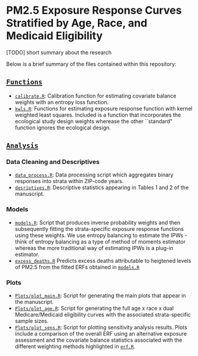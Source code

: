 PM2.5 Exposure Response Curves Stratified by Age, Race, and Medicaid Eligibility
================================================================================

[TODO] short summary about the research

Below is a brief summary of the files contained within this repository: 

## [`Functions`](https://github.com/kevjosey/erc-strata/tree/main/Functions)

- [`calibrate.R`](https://github.com/kevjosey/erc-strata/tree/main/Functions/calibrate.R): Calibration function for estimating covariate balance weights with an entropy loss function.
- [`kwls.R`](https://github.com/kevjosey/erc-strata/tree/main/Functions/kwls.R): Functions for estimating exposure response function with kernel weighted least squares. Included is a function that incorporates the ecological study design weights wherease the other ``standard" function ignores the ecological design.

## [`Analysis`](https://github.com/kevjosey/erc-strata/tree/main/Analysis)

### Data Cleaning and Descriptives

- [`data_process.R`](https://github.com/kevjosey/erc-strata/tree/main/Analysis/data_process.R): Data processing script which aggregates binary responses into strata within ZIP-code years.
- [`desriptives.R`](https://github.com/kevjosey/erc-strata/tree/main/Analysis/descriptives.R): Descriptive statistics appearing in Tables 1 and 2 of the manuscript.

### Models

- [`models.R`](https://github.com/kevjosey/erc-strata/tree/main/Analysis/models.R): Script that produces inverse probability weights and then subsequently fitting the strata-specific exposure response functions using these weights. We use entropy balancing to estimate the IPWs - think of entropy balancing as a type of method of moments estimator whereas the more traditional way of estimating IPWs is a plug-in estimator.
- [`excess_deaths.R`](https://github.com/kevjosey/erc-strata/tree/main/Analysis/excess_deaths.R) Predicts excess deaths attributable to heigtened levels of PM2.5 from the fitted ERFs obtained in [`models.R`](https://github.com/kevjosey/erc-strata/tree/main/Analysis/models.R)

### Plots

- [`Plots/plot_main.R`](https://github.com/kevjosey/erc-strata/tree/main/Analysis/Plots/plot_main.R): Script for generating the main plots that appear in the manuscript.
- [`Plots/plot_age.R`](https://github.com/kevjosey/erc-strata/tree/main/Analysis/Plots/plot_age.R): Script for generating the full age x race x dual Medicare/Medicaid eligibility curves with the associated strata-specific sample sizes.
- [`Plots/plot_sens.R`](https://github.com/kevjosey/erc-strata/tree/main/Analysis/Plots/plot_sens.R): Script for plotting sensitivity analysis results. Plots include a comparison of the overall ERF using an alternative exposure assessment and the covariate balance statistics associated with the different weighting methods highlighted in [`erf.R`](https://github.com/kevjosey/erc-strata/tree/main/R/erf.R).
